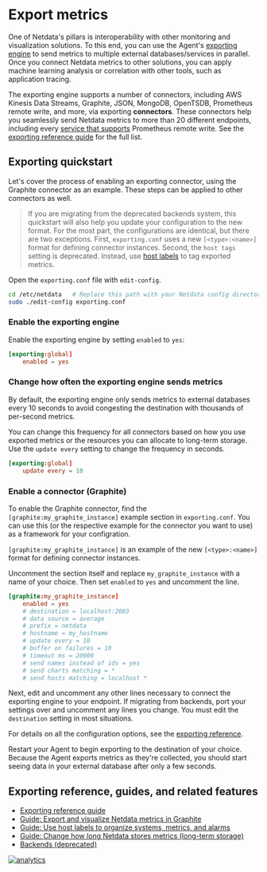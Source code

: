 <!--
title: Export metrics
description: "Archive your Netdata metrics to multiple external time series databases for long-term storage or further analysis."
custom_edit_url: https://github.com/netdata/netdata/edit/master/docs/export/README.md
-->

# Export metrics

One of Netdata's pillars is interoperability with other monitoring and visualization solutions. To this end, you can use
the Agent's [exporting engine](/exporting/README.md) to send metrics to multiple external databases/services in
parallel. Once you connect Netdata metrics to other solutions, you can apply machine learning analysis or correlation
with other tools, such as application tracing.

The exporting engine supports a number of connectors, including AWS Kinesis Data Streams, Graphite, JSON, MongoDB,
OpenTSDB, Prometheus remote write, and more, via exporting **connectors**. These connectors help you seamlessly send
Netdata metrics to more than 20 different endpoints, including every [service that
supports](https://prometheus.io/docs/operating/integrations/#remote-endpoints-and-storage) Prometheus remote write. See
the [exporting reference guide](/exporting/README.md) for the full list.

## Exporting quickstart

Let's cover the process of enabling an exporting connector, using the Graphite connector as an example. These steps can
be applied to other connectors as well.

> If you are migrating from the deprecated backends system, this quickstart will also help you update your configuration
> to the new format. For the most part, the configurations are identical, but there are two exceptions. First,
> `exporting.conf` uses a new `[<type>:<name>]` format for defining connector instances. Second, the `host tags` setting
> is deprecated. Instead, use [host labels](/docs/guides/using-host-labels.md) to tag exported metrics.

Open the `exporting.conf` file with `edit-config`.

```bash
cd /etc/netdata   # Replace this path with your Netdata config directory
sudo ./edit-config exporting.conf
```

### Enable the exporting engine

Enable the exporting engine by setting `enabled` to `yes`:

```conf
[exporting:global]
    enabled = yes
```

### Change how often the exporting engine sends metrics

By default, the exporting engine only sends metrics to external databases every 10 seconds to avoid congesting the
destination with thousands of per-second metrics.

You can change this frequency for all connectors based on how you use exported metrics or the resources you can allocate
to long-term storage. Use the `update every` setting to change the frequency in seconds.

```conf
[exporting:global]
    update every = 10
```

### Enable a connector (Graphite)

To enable the Graphite connector, find the `[graphite:my_graphite_instance]` example section in `exporting.conf`. You
can use this (or the respective example for the connector you want to use) as a framework for your configration.

`[graphite:my_graphite_instance]` is an example of the new `[<type>:<name>]` format for defining connector instances.

Uncomment the section itself and replace `my_graphite_instance` with a name of your choice. Then set `enabled` to `yes`
and uncomment the line.

```conf
[graphite:my_graphite_instance]
    enabled = yes
    # destination = localhost:2003
    # data source = average
    # prefix = netdata
    # hostname = my_hostname
    # update every = 10
    # buffer on failures = 10
    # timeout ms = 20000
    # send names instead of ids = yes
    # send charts matching = *
    # send hosts matching = localhost *
```

Next, edit and uncomment any other lines necessary to connect the exporting engine to your endpoint. If migrating from
backends, port your settings over and uncomment any lines you change. You must edit the `destination` setting in most
situations.

For details on all the configuration options, see the [exporting reference](/exporting/README.md#configuration).

Restart your Agent to begin exporting to the destination of your choice. Because the Agent exports metrics as they're
collected, you should start seeing data in your external database after only a few seconds.

## Exporting reference, guides, and related features

-   [Exporting reference guide](/exporting/README.md)
-   [Guide: Export and visualize Netdata metrics in Graphite](/docs/guides/export/export-netdata-metrics-graphite.md)
-   [Guide: Use host labels to organize systems, metrics, and alarms](/docs/guides/using-host-labels.md)
-   [Guide: Change how long Netdata stores metrics (long-term storage)](/docs/guides/longer-metrics-storage.md)
-   [Backends (deprecated)](/backends/README.md)

[![analytics](https://www.google-analytics.com/collect?v=1&aip=1&t=pageview&_s=1&ds=github&dr=https%3A%2F%2Fgithub.com%2Fnetdata%2Fnetdata&dl=https%3A%2F%2Fmy-netdata.io%2Fgithub%2Fdocs%2Fexporting%2FREADME.md&_u=MAC~&cid=5792dfd7-8dc4-476b-af31-da2fdb9f93d2&tid=UA-64295674-3)](<>)
